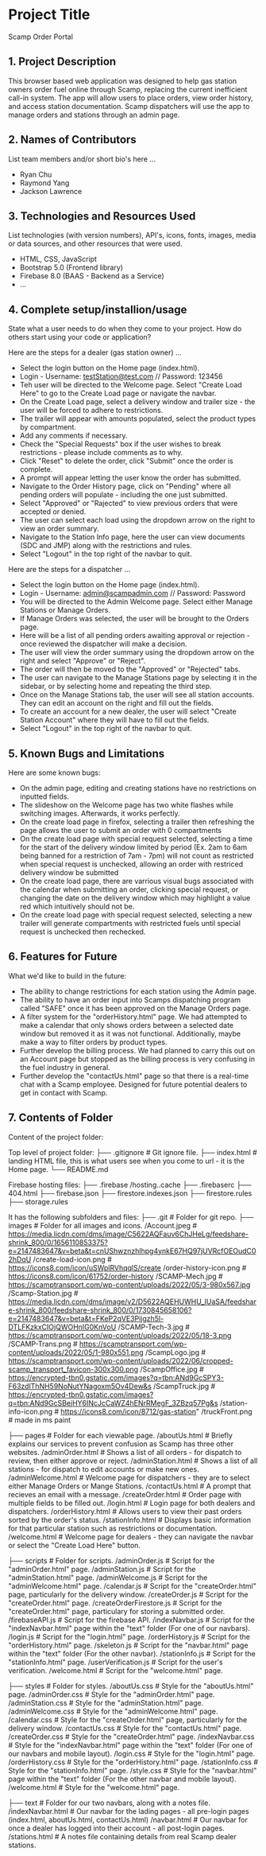 # Project Title
Scamp Order Portal

## 1. Project Description  
This browser based web application was designed to help gas station owners order fuel online through Scamp, replacing the current inefficient call-in system. The app will allow users to place orders, view order history, and access station documentation. Scamp dispatchers will use the app to manage orders and stations through an admin page.

## 2. Names of Contributors
List team members and/or short bio's here ... 
* Ryan Chu
* Raymond Yang
* Jackson Lawrence
	
## 3. Technologies and Resources Used
List technologies (with version numbers), API's, icons, fonts, images, media or data sources, and other resources that were used.
* HTML, CSS, JavaScript
* Bootstrap 5.0 (Frontend library)
* Firebase 8.0 (BAAS - Backend as a Service)
* ...

## 4. Complete setup/installion/usage
State what a user needs to do when they come to your project. How do others start using your code or application?

Here are the steps for a dealer (gas station owner) ...
* Select the login button on the Home page (index.html).
* Login - Username: testStation@test.com // Password: 123456
* Teh user will be directed to the Welcome page. Select "Create Load Here" to go to the Create Load page or navigate the navbar.
* On the Create Load page, select a delivery window and trailer size - the user will be forced to adhere to restrictions.
* The trailer will appear with amounts populated, select the product types by compartment.
* Add any comments if necessary.
* Check the "Special Requests" box if the user wishes to break restrictions - please include comments as to why.
* Click "Reset" to delete the order, click "Submit" once the order is complete.
* A prompt will appear letting the user know the order has submitted.
* Navigate to the Order History page, click on "Pending" where all pending orders will populate - including the one just submitted.
* Select "Approved" or "Rajected" to view previous orders that were accepted or denied.
* The user can select each load using the dropdown arrow on the right to view an order summary.
* Navigate to the Station Info page, here the user can view documents (SDC and JMP) along with the restrictions and rules.
* Select "Logout" in the top right of the navbar to quit.

Here are the steps for a dispatcher ...
* Select the login button on the Home page (index.html).
* Login - Username: admin@scampadmin.com // Password: Password 
* You will be directed to the Admin Welcome page. Select either Manage Stations or Manage Orders.
* If Manage Orders was selected, the user will be brought to the Orders page.
* Here will be a list of all pending orders awaiting approval or rejection - once reviewed the dispatcher will make a decision.
* The user will view the order summary using the dropdown arrow on the right and select "Approve" or "Reject".
* The order will then be moved to the "Approved" or "Rejected" tabs.
* The user can navigate to the Manage Stations page by selecting it in the sidebar, or by selecting home and repeating the third step.
* Once on the Manage Stations tab, the user will see all station accounts. They can edit an account on the right and fill out the fields.
* To create an account for a new dealer, the user will select "Create Station Account" where they will have to fill out the fields.
* Select "Logout" in the top right of the navbar to quit.

## 5. Known Bugs and Limitations
Here are some known bugs:
* On the admin page, editing and creating stations have no restrictions on inputted fields.
* The slideshow on the Welcome page has two white flashes while switching images. Afterwards, it works perfectly.
* On the create load page in firefox, selecting a trailer then refreshing the page allows the user to submit an order with 0 compartments
* On the create load page with special request selected, selecting a time for the start of the delivery window limited by period (Ex. 2am to 6am being banned for a restriction of 7am - 7pm) will not count as restricted when special request is unchecked, allowing an order with restriced delivery window be submitted
* On the create load page, there are varrious visual bugs associated with the calendar when submitting an order, clicking special request, or changing the date on the delivery window which may highlight a value red which intuitively should not be.
* On the create load page with special request selected, selecting a new trailer will generate compartments with restricted fuels until special request is unchecked then rechecked.

## 6. Features for Future
What we'd like to build in the future:
* The ability to change restrictions for each station using the Admin page.
* The ability to have an order input into Scamps dispatching program called "SAFE" once it has been approved on the Manage Orders page.
* A filter system for the "orderHistory.html" page. We had attempted to make a calendar that only shows orders between a selected date window but removed it as it was not functional. Additionally, maybe make a way to filter orders by product types.
* Further develop the billing process. We had planned to carry this out on an Account page but stopped as the billing process is very confusing in the fuel industry in general.
* Further develop the "contactUs.html" page so that there is a real-time chat with a Scamp employee. Designed for future potential dealers to get in contact with Scamp.
	
## 7. Contents of Folder
Content of the project folder:

 Top level of project folder: 
├── .gitignore               # Git ignore file.
├── index.html               # landing HTML file, this is what users see when you come to url - it is the Home page.
└── README.md

Firebase hosting files: 
├── .firebase
	/hosting..cache
├── .firebaserc
├── 404.html
├── firebase.json
├── firestore.indexes.json
├── firestore.rules
├── storage.rules

It has the following subfolders and files:
├── .git                     # Folder for git repo.
├── images                   # Folder for all images and icons.
    /Account.jpeg            # https://media.licdn.com/dms/image/C5622AQFauv6ChJHeLg/feedshare-shrink_800/0/1656110853375?e=2147483647&v=beta&t=cnUShwznzhlhpg4ynkE67HQ97jUVRcfOEOudC02hDqU
    /create-load-icon.png    # https://icons8.com/icon/uSWplRVhqqlS/create
    /order-history-icon.png  # https://icons8.com/icon/61752/order-history
    /SCAMP-Mech.jpg          # https://scamptransport.com/wp-content/uploads/2022/05/3-980x567.jpg
    /Scamp-Station.jpg       # https://media.licdn.com/dms/image/v2/D5622AQEHUWHU_IUaSA/feedshare-shrink_800/feedshare-shrink_800/0/1730845658106?e=2147483647&v=beta&t=FKeP2qVE3Pijgzh5l-DTLFKzkxCIOjQWOHnIG0KnVoU
    /SCAMP-Tech-3.jpg        # https://scamptransport.com/wp-content/uploads/2022/05/18-3.png
    /SCAMP-Trans.png         # https://scamptransport.com/wp-content/uploads/2022/05/1-980x551.png
    /ScampLogo.jpg           # https://scamptransport.com/wp-content/uploads/2022/06/cropped-scamp_transport_favicon-300x300.png
    /ScampOffice.jpg         # https://encrypted-tbn0.gstatic.com/images?q=tbn:ANd9GcSPY3-F63zdlThNH59NoNutYNagoxm5Ov4Dew&s
    /ScampTruck.jpg          # https://encrypted-tbn0.gstatic.com/images?q=tbn:ANd9GcSBejHY6INcJcCaWZ4hENrRMegF_3ZBzq57Pg&s
    /station-info-icon.png   # https://icons8.com/icon/8712/gas-station"
    /truckFront.png          # made in ms paint

├── pages                    # Folder for each viewable page.
    /aboutUs.html            # Briefly explains our services to prevent confusion as Scamp has three other websites.
    /adminOrder.html         # Shows a list of all orders - for dispatch to review, then either approve or reject.
    /adminStation.html       # Shows a list of all stations - for dispatch to edit accounts or make new ones.
    /adminWelcome.html       # Welcome page for dispatchers - they are to select either Manage Orders or Mange Stations.
    /contactUs.html          # A prompt that recieves an email with a message.
    /createOrder.html        # Order page with multiple fields to be filled out.
    /login.html              # Login page for both dealers and dispatchers.
    /orderHistory.html       # Allows users to view their past orders sorted by the order's status.
    /stationInfo.html        # Displays basic information for that particular station such as restrictions or documentation.
    /welcome.html            # Welcome page for dealers - they can navigate the navbar or select the "Create Load Here" button.

├── scripts                  # Folder for scripts.
    /adminOrder.js           # Script for the "adminOrder.html" page.
    /adminStation.js         # Script for the "adminStation.html" page.
    /adminWelcome.js         # Script for the "adminWelcome.html" page.
    /calendar.js             # Script for the "createOrder.html" page, particularly for the delivery window.
    /createOrder.js          # Script for the "createOrder.html" page.
    /createOrderFirestore.js # Script for the "createOrder.html" page, particulary for storing a submitted order.
    /firebaseAPI.js          # Script for the firebase API.
    /indexNavbar.js          # Script for the "indexNavbar.html" page within the "text" folder (For one of our navbars).
    /login.js                # Script for the "login.html" page.
    /orderHistory.js         # Script for the "orderHistory.html" page.
    /skeleton.js             # Script for the "navbar.html" page within the "text" folder (For the other navbar).
    /stationInfo.js          # Script for the "stationInfo.html" page.
    /userVerification.js     # Script for the user's verification.
    /welcome.html            # Script for the "welcome.html" page.

├── styles                   # Folder for styles.
    /aboutUs.css             # Style for the "aboutUs.html" page.
    /adminOrder.css          # Style for the "adminOrder.html" page.
    /adminStation.css        # Style for the "adminStation.html" page.
    /adminWelcome.css        # Style for the "adminWelcome.html" page.
    /calendar.css            # Style for the "createOrder.html" page, particularly for the delivery window.
    /contactUs.css           # Style for the "contactUs.html" page.
    /createOrder.css         # Style for the "createOrder.html" page.
    /indexNavbar.css         # Style for the "indexNavbar.html" page within the "text" folder (For one of our navbars and mobile layout).
    /login.css               # Style for the "login.html" page.
    /orderHistory.css        # Style for the "orderHistory.html" page.
    /stationInfo.css         # Style for the "stationInfo.html" page.
    /style.css               # Style for the "navbar.html" page within the "text" folder (For the other navbar and mobile layout).
    /welcome.html            # Style for the "welcome.html" page.

├── text                     # Folder for our two navbars, along with a notes file.
    /indexNavbar.html        # Our navbar for the lading pages - all pre-login pages (index.html, aboutUs.html, contactUs.html)
    /navbar.html             # Our navbar for once a dealer has logged into their account - all post-login pages.
    /stations.html           # A notes file containing details from real Scamp dealer stations.
```